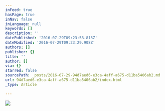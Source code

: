```yaml
---
inFeed: true
hasPage: true
inNav: false
inLanguage: null
keywords: []
description: ''
datePublished: '2016-07-29T09:23:53.813Z'
dateModified: '2016-07-29T09:23:29.908Z'
authors: []
publisher: {}
title: ''
author: []
via: {}
starred: false
sourcePath: _posts/2016-07-29-94d7aed6-e3ca-4aff-a675-d11ba5406ab2.md
url: 94d7aed6-e3ca-4aff-a675-d11ba5406ab2/index.html
_type: Article

---
```

![](https://the-grid-user-content.s3-us-west-2.amazonaws.com/9e34e75d-e5b4-4964-b6fe-b95a49f9f4ae.jpg)